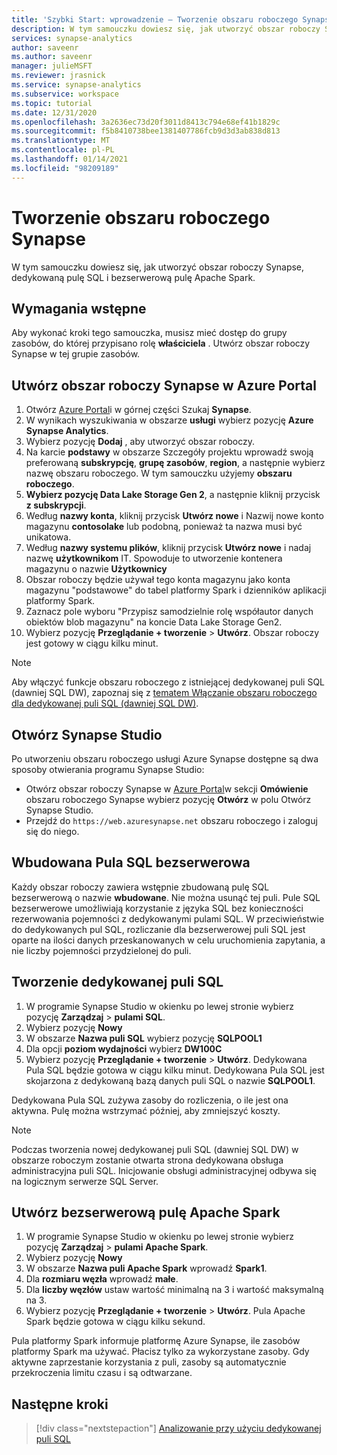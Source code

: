 ```yaml
---
title: 'Szybki Start: wprowadzenie — Tworzenie obszaru roboczego Synapse'
description: W tym samouczku dowiesz się, jak utworzyć obszar roboczy Synapse, dedykowaną pulę SQL i bezserwerową pulę Apache Spark.
services: synapse-analytics
author: saveenr
ms.author: saveenr
manager: julieMSFT
ms.reviewer: jrasnick
ms.service: synapse-analytics
ms.subservice: workspace
ms.topic: tutorial
ms.date: 12/31/2020
ms.openlocfilehash: 3a2636ec73d20f3011d8413c794e68ef41b1829c
ms.sourcegitcommit: f5b8410738bee1381407786fcb9d3d3ab838d813
ms.translationtype: MT
ms.contentlocale: pl-PL
ms.lasthandoff: 01/14/2021
ms.locfileid: "98209189"
---
```

# <a name="creating-a-synapse-workspace"></a>Tworzenie obszaru roboczego Synapse

W tym samouczku dowiesz się, jak utworzyć obszar roboczy Synapse, dedykowaną pulę SQL i bezserwerową pulę Apache Spark. 

## <a name="prerequisites"></a>Wymagania wstępne

Aby wykonać kroki tego samouczka, musisz mieć dostęp do grupy zasobów, do której przypisano rolę **właściciela** . Utwórz obszar roboczy Synapse w tej grupie zasobów.

## <a name="create-a-synapse-workspace-in-the-azure-portal"></a>Utwórz obszar roboczy Synapse w Azure Portal

1. Otwórz [Azure Portal](https://portal.azure.com)i w górnej części Szukaj **Synapse**.
1. W wynikach wyszukiwania w obszarze **usługi** wybierz pozycję **Azure Synapse Analytics**.
1. Wybierz pozycję **Dodaj** , aby utworzyć obszar roboczy.
1. Na karcie **podstawy** w obszarze Szczegóły projektu wprowadź swoją preferowaną **subskrypcję**, **grupę zasobów**, **region**, a następnie wybierz nazwę obszaru roboczego. W tym samouczku użyjemy **obszaru roboczego**.
1. **Wybierz pozycję Data Lake Storage Gen 2**, a następnie kliknij przycisk **z subskrypcji**.
1. Według **nazwy konta**, kliknij przycisk **Utwórz nowe** i Nazwij nowe konto magazynu **contosolake** lub podobną, ponieważ ta nazwa musi być unikatowa.
1. Według **nazwy systemu plików**, kliknij przycisk **Utwórz nowe** i nadaj nazwę **użytkownikom** IT. Spowoduje to utworzenie kontenera magazynu o nazwie **Użytkownicy**
1. Obszar roboczy będzie używał tego konta magazynu jako konta magazynu "podstawowe" do tabel platformy Spark i dzienników aplikacji platformy Spark.
1. Zaznacz pole wyboru "Przypisz samodzielnie rolę współautor danych obiektów blob magazynu" na koncie Data Lake Storage Gen2. 
1. Wybierz pozycję **Przeglądanie + tworzenie** > **Utwórz**. Obszar roboczy jest gotowy w ciągu kilku minut.

> [!NOTE]
> Aby włączyć funkcje obszaru roboczego z istniejącej dedykowanej puli SQL (dawniej SQL DW), zapoznaj się z [tematem Włączanie obszaru roboczego dla dedykowanej puli SQL (dawniej SQL DW)](./sql-data-warehouse/workspace-connected-create.md).


## <a name="open-synapse-studio"></a>Otwórz Synapse Studio

Po utworzeniu obszaru roboczego usługi Azure Synapse dostępne są dwa sposoby otwierania programu Synapse Studio:

* Otwórz obszar roboczy Synapse w [Azure Portal](https://portal.azure.com)w sekcji **Omówienie** obszaru roboczego Synapse wybierz pozycję **Otwórz** w polu Otwórz Synapse Studio.
* Przejdź do `https://web.azuresynapse.net` obszaru roboczego i zaloguj się do niego.


## <a name="the-built-in-serverless-sql-pool"></a>Wbudowana Pula SQL bezserwerowa

Każdy obszar roboczy zawiera wstępnie zbudowaną pulę SQL bezserwerową o nazwie **wbudowane**. Nie można usunąć tej puli. Pule SQL bezserwerowe umożliwiają korzystanie z języka SQL bez konieczności rezerwowania pojemności z dedykowanymi pulami SQL. W przeciwieństwie do dedykowanych pul SQL, rozliczanie dla bezserwerowej puli SQL jest oparte na ilości danych przeskanowanych w celu uruchomienia zapytania, a nie liczby pojemności przydzielonej do puli.


## <a name="create-a-dedicated-sql-pool"></a>Tworzenie dedykowanej puli SQL

1. W programie Synapse Studio w okienku po lewej stronie wybierz pozycję **Zarządzaj**  >  **pulami SQL**.
1. Wybierz pozycję **Nowy**
1. W obszarze **Nazwa puli SQL** wybierz pozycję **SQLPOOL1**
1. Dla opcji **poziom wydajności** wybierz **DW100C**
1. Wybierz pozycję **Przeglądanie + tworzenie** > **Utwórz**. Dedykowana Pula SQL będzie gotowa w ciągu kilku minut. Dedykowana Pula SQL jest skojarzona z dedykowaną bazą danych puli SQL o nazwie **SQLPOOL1**.

Dedykowana Pula SQL zużywa zasoby do rozliczenia, o ile jest ona aktywna. Pulę można wstrzymać później, aby zmniejszyć koszty.

> [!NOTE] 
> Podczas tworzenia nowej dedykowanej puli SQL (dawniej SQL DW) w obszarze roboczym zostanie otwarta strona dedykowana obsługa administracyjna puli SQL. Inicjowanie obsługi administracyjnej odbywa się na logicznym serwerze SQL Server.


## <a name="create-a-serverless-apache-spark-pool"></a>Utwórz bezserwerową pulę Apache Spark

1. W programie Synapse Studio w okienku po lewej stronie wybierz pozycję **Zarządzaj**  >  **pulami Apache Spark**.
1. Wybierz pozycję **Nowy** 
1. W obszarze **Nazwa puli Apache Spark** wprowadź **Spark1**.
1. Dla **rozmiaru węzła** wprowadź **małe**.
1. Dla **liczby węzłów** ustaw wartość minimalną na 3 i wartość maksymalną na 3.
1. Wybierz pozycję **Przeglądanie + tworzenie** > **Utwórz**. Pula Apache Spark będzie gotowa w ciągu kilku sekund.

Pula platformy Spark informuje platformę Azure Synapse, ile zasobów platformy Spark ma używać. Płacisz tylko za wykorzystane zasoby. Gdy aktywne zaprzestanie korzystania z puli, zasoby są automatycznie przekroczenia limitu czasu i są odtwarzane.


## <a name="next-steps"></a>Następne kroki

> [!div class="nextstepaction"]
> [Analizowanie przy użyciu dedykowanej puli SQL](get-started-analyze-sql-pool.md)
